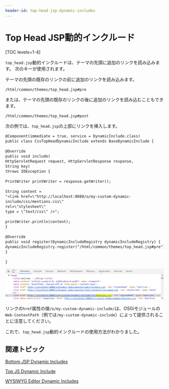 ```yaml
---
header-id: top-head-jsp-dynamic-includes
---
```


# Top Head JSP動的インクルード

[TOC levels=1-4]

`top_head.jsp`動的インクルードは、テーマの先頭に追加のリンクを読み込みます。
次のキーが使用されます。

テーマの先頭の既存のリンクの前に追加のリンクを読み込みます。

    /html/common/themes/top_head.jsp#pre

または、テーマの先頭の既存のリンクの後に追加のリンクを読み込むこともできます。

    /html/common/themes/top_head.jsp#post

次の例では、`top_head.jsp`の上部にリンクを挿入します。

    @Component(immediate = true, service = DynamicInclude.class)
    public class CssTopHeadDynamicInclude extends BaseDynamicInclude {
    
    @Override
    public void include(
    HttpServletRequest request, HttpServletResponse response,
    String key)
    throws IOException {
    
    PrintWriter printWriter = response.getWriter();
    
    String content =
    "<link href=\"http://localhost:8080/o/my-custom-dynamic-include/css/mentions.css\"
    rel=\"stylesheet\"
    type = \"text/css\" />";
    
    printWriter.println(content);
    }
    
    @Override
    public void register(DynamicIncludeRegistry dynamicIncludeRegistry) {
    dynamicIncludeRegistry.register("/html/common/themes/top_head.jsp#pre");
    }
    
    }

![図1：top_head preキーは、テーマの先頭に追加のCSSおよびHTMLリソースを読み込みます。](../../../images/dynamic-include-top-head-pre-mentions-css.png)

リンクの`href`属性の値`/o/my-custom-dynamic-include/`は、OSGiモジュールの`Web-ContextPath`（例では`/my-custom-dynamic-include`）によって提供されることに注意してください。

これで、`top_head.jsp`動的インクルードの使用方法がわかりました。

## 関連トピック

[Bottom JSP Dynamic Includes](/docs/7-1/tutorials/-/knowledge_base/t/bottom-jsp-dynamic-includes)

[Top JS Dynamic Include](/docs/7-1/tutorials/-/knowledge_base/t/top-js-dynamic-include)

[WYSIWYG Editor Dynamic Includes](/docs/7-1/tutorials/-/knowledge_base/t/wysiwyg-editor-dynamic-includes)
